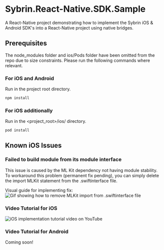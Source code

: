 # Sybrin.React-Native.SDK.Sample
A React-Native project demonstrating how to implement the Sybrin iOS &amp; Android SDK's into a React-Native project using native bridges.

## Prerequisites
The node_modules folder and ios/Pods folder have been omitted from the repo due to size constraints. Please run the following commands where relevant.

### For iOS and Android
Run in the project root directory.
  ```sh
  npm install
  ```

### For iOS additionally
Run in the <project_root>/ios/ directory.
  ```sh
  pod install
  ```

## Known iOS Issues
### Failed to build module from its module interface
This issue is caused by the ML Kit dependency not having module stability. To workaround this problem (permanent fix pending), you can simply delete the import MLKit statement from the .swiftinterface file.

Visual guide for implementing fix:
![Gif showing how to remove MLKit import from .swiftinterface file](images/iOS_Module_Stability.gif)

### Video Tutorial for iOS
![iOS implementation tutorial video on YouTube](https://youtu.be/agKQeIa4o1w)
### Video Tutorial for Android
Coming soon!
